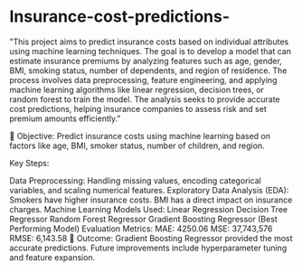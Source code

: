 # Insurance-cost-predictions-
"This project aims to predict insurance costs based on individual attributes using machine learning techniques. The goal is to develop a model that can estimate insurance premiums by analyzing features such as age, gender, BMI, smoking status, number of dependents, and region of residence. The process involves data preprocessing, feature engineering, and applying machine learning algorithms like linear regression, decision trees, or random forest to train the model. The analysis seeks to provide accurate cost predictions, helping insurance companies to assess risk and set premium amounts efficiently."

📌 Objective:
Predict insurance costs using machine learning based on factors like age, BMI, smoker status, number of children, and region.

Key Steps:

Data Preprocessing: Handling missing values, encoding categorical variables, and scaling numerical features.
Exploratory Data Analysis (EDA):
Smokers have higher insurance costs.
BMI has a direct impact on insurance charges.
Machine Learning Models Used:
Linear Regression
Decision Tree Regressor
Random Forest Regressor
Gradient Boosting Regressor (Best Performing Model)
Evaluation Metrics:
MAE: 4250.06
MSE: 37,743,576
RMSE: 6,143.58
🔹 Outcome: Gradient Boosting Regressor provided the most accurate predictions. Future improvements include hyperparameter tuning and feature expansion.
